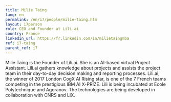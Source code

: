```yaml
---
title: Milie Taing
lang: en
permalink: /en/i7/people/milie-taing.htm
layout: i7person
role: CEO and Founder at Lili.ai
country: France
linkedin_url: https://fr.linkedin.com/in/milietaingmba
ref: i7-taing
parent_ref: i7
---
```

Milie Taing is the Founder of Lili.ai. She is an AI-based virtual Project Assistant.
Lili.ai gathers knowledge about projects and assists the project team in their day-to-day decision making and reporting processes.
Lili.ai, the winner of 2017 London CogX AI Rising star, is one of the 7 French teams competing in the prestigious IBM AI X-PRIZE. Lili is being incubated at Ecole Polytechnique and Agoranov.
The technologies are being developed in collaboration with CNRS and LIX.
